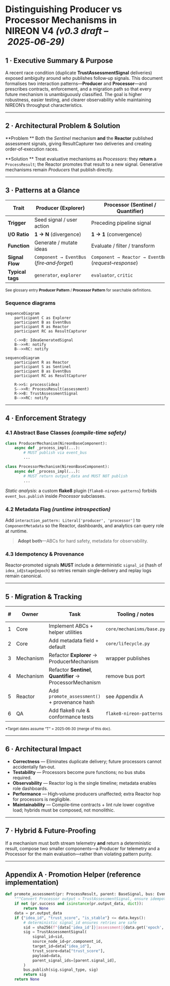 # Distinguishing **Producer** vs **Processor** Mechanisms in NIREON V4 *(v0.3 draft – 2025‑06‑29)*

## 1 · Executive Summary & Purpose

A recent race condition (duplicate **TrustAssessmentSignal** deliveries) exposed ambiguity around *who* publishes follow‑up signals.  This document formalises two interaction patterns—**Producer** and **Processor**—and prescribes contracts, enforcement, and a migration path so that every future mechanism is unambiguously classified.  The goal is higher robustness, easier testing, and clearer observability while maintaining NIREON’s throughput characteristics.

---

## 2 · Architectural Problem & Solution

\*\*Problem \*\* Both the *Sentinel* mechanism **and** the **Reactor** published assessment signals, giving ResultCapturer two deliveries and creating order‑of‑execution races.

\*\*Solution \*\* Treat evaluative mechanisms as *Processors*: they **return** a `ProcessResult`; the Reactor promotes that result to a new signal.  Generative mechanisms remain *Producers* that publish directly.

---

## 3 · Patterns at a Glance

| Trait            | **Producer (Explorer)**                    | **Processor (Sentinel / Quantifier)**                 |
| ---------------- | ------------------------------------------ | ----------------------------------------------------- |
| **Trigger**      | Seed signal / user action                  | Preceding pipeline signal                             |
| **I/O Ratio**    | **1 → N** (divergence)                     | **1 → 1** (convergence)                               |
| **Function**     | Generate / mutate ideas                    | Evaluate / filter / transform                         |
| **Signal Flow**  | `Component → EventBus` (*fire‑and‑forget*) | `Component → Reactor → EventBus` (*request–response*) |
| **Typical tags** | `generator`, `explorer`                    | `evaluator`, `critic`                                 |

<sup>See glossary entry **Producer Pattern** / **Processor Pattern** for searchable definitions.</sup>

### Sequence diagrams

```mermaid
sequenceDiagram
    participant C as Explorer
    participant B as EventBus
    participant R as Reactor
    participant RC as ResultCapturer

    C->>B: IdeaGeneratedSignal
    B-->>R: notify
    B-->>RC: notify
```

```mermaid
sequenceDiagram
    participant R as Reactor
    participant S as Sentinel
    participant B as EventBus
    participant RC as ResultCapturer

    R->>S: process(idea)
    S-->>R: ProcessResult(assessment)
    R->>B: TrustAssessmentSignal
    B-->>RC: notify
```

---

## 4 · Enforcement Strategy

### 4.1 Abstract Base Classes *(compile‑time safety)*

```python
class ProducerMechanism(NireonBaseComponent):
    async def _process_impl(...):
        # MUST publish via event_bus
        ...

class ProcessorMechanism(NireonBaseComponent):
    async def _process_impl(...):
        # MUST return output_data and MUST NOT publish
        ...
```

*Static analysis*: a custom **flake8** plugin (`flake8‑nireon‑patterns`) forbids `event_bus.publish` inside *Processor* subclasses.

### 4.2 Metadata Flag *(runtime introspection)*

Add `interaction_pattern: Literal['producer', 'processor']` to `ComponentMetadata` so the Reactor, dashboards, and analytics can query role at runtime.

> **Adopt both**—ABCs for hard safety, metadata for observability.

### 4.3 Idempotency & Provenance

Reactor‑promoted signals **MUST** include a deterministic `signal_id` (hash of `idea_id‖stage‖epoch`) so retries remain single‑delivery and replay logs remain canonical.

---

## 5 · Migration & Tracking

| # | Owner     | Task                                                       | Tooling / notes           | Target date\* |
| - | --------- | ---------------------------------------------------------- | ------------------------- | ------------- |
| 1 | Core      | Implement ABCs + helper utilities                          | `core/mechanisms/base.py` | 2025‑07‑02    |
| 2 | Core      | Add metadata field + default                               | `core/lifecycle.py`       | 2025‑07‑02    |
| 3 | Mechanism | Refactor **Explorer** → ProducerMechanism                  | wrapper publishes         | 2025‑07‑03    |
| 4 | Mechanism | Refactor **Sentinel**, **Quantifier** → ProcessorMechanism | remove bus port           | 2025‑07‑04    |
| 5 | Reactor   | Add `promote_assessment()` + provenance hash               | see Appendix A            | 2025‑07‑04    |
| 6 | QA        | Add flake8 rule & conformance tests                        | `flake8‑nireon‑patterns`  | 2025‑07‑06    |

<sup>\*Target dates assume “T” = 2025‑06‑30 (merge of this doc).</sup>

---

## 6 · Architectural Impact

* **Correctness** — Eliminates duplicate delivery; future processors cannot accidentally fan‑out.
* **Testability** — Processors become pure functions; no bus stubs required.
* **Observability** — Reactor log is the single timeline; metadata enables role dashboards.
* **Performance** — High‑volume producers unaffected; extra Reactor hop for processors is negligible.
* **Maintainability** — Compile‑time contracts + lint rule lower cognitive load; hybrids must be composed, not monolithic.

---

## 7 · Hybrid & Future‑Proofing

If a mechanism must both stream telemetry **and** return a deterministic result, compose two smaller components—a Producer for telemetry and a Processor for the main evaluation—rather than violating pattern purity.

---

## Appendix A · Promotion Helper (reference implementation)

```python
def promote_assessment(pr: ProcessResult, parent: BaseSignal, bus: EventBus):
    """Convert Processor output → TrustAssessmentSignal, ensure idempotent ID."""
    if not (pr.success and isinstance(pr.output_data, dict)):
        return None
    data = pr.output_data
    if {"idea_id", "trust_score", "is_stable"} <= data.keys():
        # deterministic signal_id ensures retries are safe
        sid = sha256(f"{data['idea_id']}|assessment|{data.get('epoch', 0)}".encode()).hexdigest()
        sig = TrustAssessmentSignal(
            signal_id=sid,
            source_node_id=pr.component_id,
            target_id=data["idea_id"],
            trust_score=data["trust_score"],
            payload=data,
            parent_signal_ids=[parent.signal_id],
        )
        bus.publish(sig.signal_type, sig)
        return sig
    return None
```
